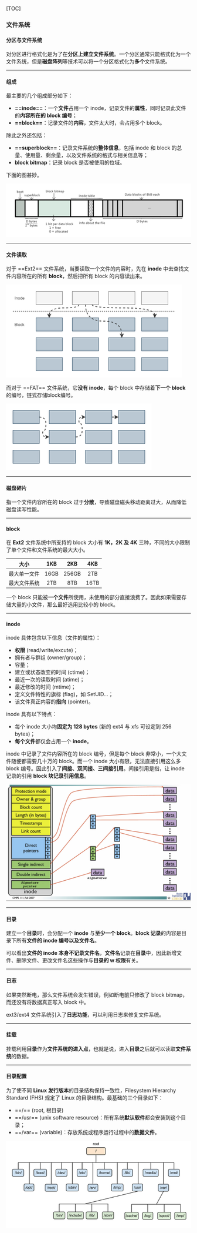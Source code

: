 [TOC]

### 文件系统

#### 分区与文件系统

对分区进行格式化是为了在**分区上建立文件系统**。一个分区通常只能格式化为一个文件系统，但是**磁盘阵列**等技术可以将一个分区格式化为**多个**文件系统。

---

#### 组成

最主要的几个组成部分如下：

- **==inode==**：一个**文件**占用一个 inode，记录文件的**属性**，同时记录此文件的**内容所在的 block 编号**；
- **==block==**：记录文件的**内容**，文件太大时，会占用多个 block。

除此之外还包括：

- **==superblock==**：记录文件系统的**整体信息**，包括 inode 和 block 的总量、使用量、剩余量，以及文件系统的格式与相关信息等；
- **block bitmap**：记录 block 是否被使用的位域。

下面的图甚妙。

![1563425402250](assets/1563425402250.png)

---

#### 文件读取

对于 ==Ext2== 文件系统，当要读取一个文件的内容时，先在 **inode** 中去查找文件内容所在的所有 **block**，然后把所有 block 的内容读出来。

<img src="assets/1563425414722.png" alt="1563425414722" style="zoom:90%;" />

而对于 ==FAT== 文件系统，它**没有 inode**，每个 block 中存储着**下一个 block** 的编号，链式存储block编号。

<img src="assets/1563425427777.png" alt="1563425427777" style="zoom:90%;" />

----

#### 磁盘碎片

指一个文件内容所在的 block 过于**分散**，导致磁盘磁头移动距离过大，从而降低磁盘读写性能。

----

#### block

在 **Ext2** 文件系统中所支持的 block 大小有 **1K，2K 及 4K** 三种，不同的大小限制了单个文件和文件系统的最大大小。

|     大小     | 1KB  |  2KB  | 4KB  |
| :----------: | :--: | :---: | :--: |
| 最大单一文件 | 16GB | 256GB | 2TB  |
| 最大文件系统 | 2TB  |  8TB  | 16TB |

一个 block 只能被**一个文件**所使用，未使用的部分直接浪费了。因此如果需要存储大量的小文件，那么最好选用比较小的 block。

-----

#### inode

inode 具体包含以下信息（文件的属性）：

- **权限** (read/write/excute)；
- 拥有者与群组 (owner/group)；
- 容量；
- 建立或状态改变的时间 (ctime)；
- 最近一次的读取时间 (atime)；
- 最近修改的时间 (mtime)；
- 定义文件特性的旗标 (flag)，如 SetUID...；
- 该文件真正内容的**指向** (pointer)。

inode 具有以下特点：

- 每个 inode 大小均**固定为 128 bytes** (新的 ext4 与 xfs 可设定到 256 bytes)；
- **每个文件**都仅会占用一个 **inode**。

inode 中记录了文件内容所在的 block 编号，但是每个 block 非常小，一个大文件随便都需要几十万的 block。而一个 inode 大小有限，无法直接引用这么多 block 编号。因此引入了**间接、双间接、三间接引用**。间接引用是指，让 inode 记录的引用 **block 块记录引用信息**。

<img src="assets/1563425463927.png" alt="1563425463927" style="zoom:50%;" />

---

#### 目录

建立一个**目录**时，会分配一个 **inode** 与**至少一个 block**。**block 记录**的内容是目录下所有**文件的 inode 编号以及文件名**。

可以看出**文件的 inode 本身不记录文件名**，**文件名**记录在**目录**中，因此新增文件、删除文件、更改文件名这些操作与**目录的 w 权限**有关。

-----

#### 日志

如果突然断电，那么文件系统会发生错误，例如断电前只修改了 block bitmap，而还没有将数据真正写入 block 中。

ext3/ext4 文件系统引入了**日志功能**，可以利用日志来修复文件系统。

----

#### 挂载

挂载利用**目录**作为**文件系统的进入点**，也就是说，进入**目录**之后就可以读取**文件系统**的数据。

-----

#### 目录配置

为了使不同 **Linux 发行版本**的目录结构保持一致性，Filesystem Hierarchy Standard (FHS) 规定了 Linux 的目录结构。最基础的三个目录如下：

- ==/== (root, 根目录)
- ==/usr== (unix software resource)：所有系统**默认软件**都会安装到这个目录；
- ==/var== (variable)：存放系统或程序运行过程中的**数据文件**。

![1563425533764](assets/1563425533764.png)





